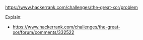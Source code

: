 https://www.hackerrank.com/challenges/the-great-xor/problem

Explain:

- https://www.hackerrank.com/challenges/the-great-xor/forum/comments/332522
